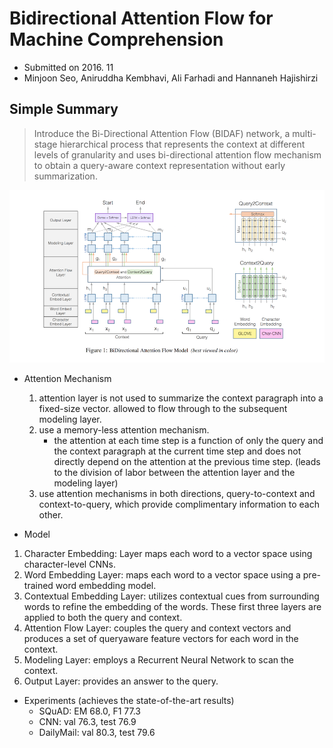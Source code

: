# Bidirectional Attention Flow for Machine Comprehension

- Submitted on 2016. 11
- Minjoon Seo, Aniruddha Kembhavi, Ali Farhadi and Hannaneh Hajishirzi

## Simple Summary

> Introduce the Bi-Directional Attention Flow (BIDAF) network, a multi-stage hierarchical process that represents the context at different levels of granularity and uses bi-directional attention flow mechanism to obtain a query-aware context representation without early summarization.

![images](../images/bi_att_flow_1.png)

- Attention Mechanism
	1. attention layer is not used to summarize the context paragraph into a fixed-size vector. allowed to flow through to the subsequent modeling layer.
	2. use a memory-less attention mechanism. 
	    - the attention at each time step is a function of only the query and the context paragraph at the current time step and does not directly depend on the attention at the previous time step. (leads to the division of labor between the attention layer and the modeling layer)
	3. use attention mechanisms in both directions, query-to-context and context-to-query, which provide complimentary information to each other.

- Model

1. Character Embedding: Layer maps each word to a vector space using character-level CNNs.
2. Word Embedding Layer: maps each word to a vector space using a pre-trained word embedding model.
3. Contextual Embedding Layer: utilizes contextual cues from surrounding words to refine the embedding of the words. These first three layers are applied to both the query and context.
4. Attention Flow Layer: couples the query and context vectors and produces a set of queryaware feature vectors for each word in the context.
5. Modeling Layer: employs a Recurrent Neural Network to scan the context.
6. Output Layer: provides an answer to the query.

- Experiments (achieves the state-of-the-art results)
	- SQuAD: EM 68.0, F1 77.3
	- CNN: val 76.3, test 76.9
	- DailyMail: val 80.3, test 79.6